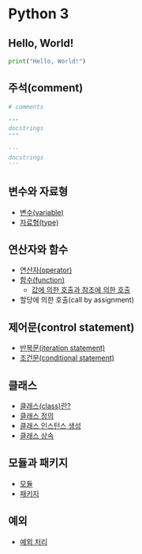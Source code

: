 # Python 3

## Hello, World!

```py
print("Hello, World!")
```

## 주석(comment)

```py
# comments

"""
docstrings
"""

'''
docstrings
'''
```

## 변수와 자료형

- [변수(variable)](./python3/variable_and_type/variable.md)
- [자료형(type)](./python3/variable_and_type/type.md)

## 연산자와 함수

- [연산자(operator)](./python3/operator_and_function/operator.md)
- [함수(function)](./python3/operator_and_function/function.md)
  - [값에 의한 호출과 참조에 의한 호출](./python3/operator_and_function/call_by.md)
- 할당에 의한 호출(call by assignment)

## 제어문(control statement)

- [반복문(iteration statement)](./python3/control_statement/iteration.md)
- [조건문(conditional statement)](./python3/control_statement/conditional.md)

## 클래스

- [클래스(class)란?](./python3/class.md)
- [클래스 정의](./python3/class/definition.md)
- [클래스 인스턴스 생성](./python3/class/instance.md)
- [클래스 상속](./python3/class/inheritance.md)

## 모듈과 패키지

- [모듈](./python3/module_and_package/module.md)
- [패키지](./python3/module_and_package/package.md)

## 예외

- [예외 처리](./python3/exception/try_except.md)

<!-- TODO -->

